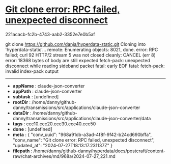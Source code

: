# [Git clone error: RPC failed, unexpected disconnect](https://claude.ai/chat/968a91db-a3ad-4f8f-9f42-b24cd690bffa)

221acacb-fc2b-4743-aab2-3352e7e0b5af

git clone https://github.com/danja/hyperdata-static.git
Cloning into 'hyperdata-static'...
remote: Enumerating objects: 8021, done.
error: RPC failed; curl 92 HTTP/2 stream 5 was not closed cleanly: CANCEL (err 8)
error: 18368 bytes of body are still expected
fetch-pack: unexpected disconnect while reading sideband packet
fatal: early EOF
fatal: fetch-pack: invalid index-pack output

---

* **appName** : claude-json-converter
* **appPath** : claude-json-converter
* **subtask** : [undefined]
* **rootDir** : /home/danny/github-danny/transmissions/src/applications/claude-json-converter
* **dataDir** : /home/danny/github-danny/transmissions/src/applications/claude-json-converter/data
* **tags** : ccc10.ccc20.ccc30.ccc40.ccc50
* **done** : [undefined]
* **meta** : {
  "conv_uuid": "968a91db-a3ad-4f8f-9f42-b24cd690bffa",
  "conv_name": "Git clone error: RPC failed, unexpected disconnect",
  "updated_at": "2024-07-27T18:13:17.231137Z"
}
* **filepath** : /home/danny/github-danny/hyperdata/docs/postcraft/content-raw/chat-archives/md/968a/2024-07-27_221.md
